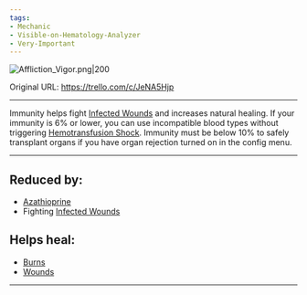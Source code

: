 ```yaml
---
tags:
- Mechanic
- Visible-on-Hematology-Analyzer
- Very-Important
---
```


![Affliction_Vigor.png\|200](/Blood/Immunity%20-%20Attachments/68045fa643aed3434fea0462.png)

Original URL: https://trello.com/c/JeNA5Hjp

---

Immunity helps fight [Infected Wounds](../Any%20bodypart/Infected%20Wounds.md) and increases natural healing. If your immunity is 6% or lower, you can use incompatible blood types without triggering [Hemotransfusion Shock](Hemotransfusion%20Shock.md). Immunity must be below 10% to safely transplant organs if you have organ rejection turned on in the config menu.

---

## Reduced by:

- [Azathioprine](../Items/Azathioprine.md)
- Fighting [Infected Wounds](../Any%20bodypart/Infected%20Wounds.md)

## Helps heal:

- [Burns](../Any%20bodypart/Burns.md)
- [Wounds](../Any%20bodypart/archived/Wounds.md)

---

